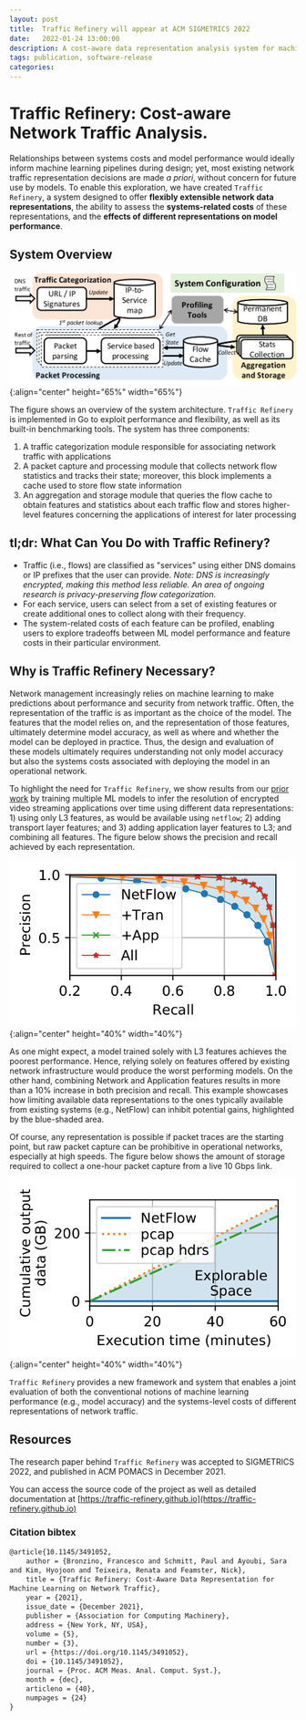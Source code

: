 ```yaml
---
layout: post
title:  Traffic Refinery will appear at ACM SIGMETRICS 2022
date:   2022-01-24 13:00:00
description: A cost-aware data representation analysis system for machine learning on network traffic 
tags: publication, software-release
categories: 
---
```


# Traffic Refinery: Cost-aware Network Traffic Analysis.

Relationships between systems costs and model performance would ideally inform
machine learning pipelines during design; yet, most existing network traffic
representation decisions are made *a priori*, without concern for future use by
models. To enable this exploration, we have created `Traffic Refinery`, a system
designed to offer **flexibly extensible network data representations**, the
ability to assess the **systems-related costs** of these representations, and
the **effects of different representations on model performance**. 

## System Overview
![Traffic Refinery System Overview Diagram](/assets/img/system.png){:align="center" height="65%" width="65%"}

The figure shows an overview of the system architecture. `Traffic Refinery` is
implemented in Go to exploit performance and flexibility, as well as its
built-in benchmarking tools. The system has three components: 

1. A traffic categorization module responsible for associating network traffic
   with applications 
2. A packet capture and processing module that collects network flow statistics
   and tracks their state; moreover, this block implements a cache used to store
   flow state information
3. An aggregation and storage module that queries the flow cache to obtain
   features and statistics about each traffic flow and stores higher-level
   features concerning the applications of interest for later processing

## tl;dr: What Can You Do with Traffic Refinery?
*  Traffic (i.e., flows) are classified as "services" using either DNS domains
   or IP prefixes that the user can provide. *Note: DNS is increasingly
   encrypted, making this method less reliable. An area of ongoing research is
   privacy-preserving flow categorization.*
*  For each service, users can select from a set of existing features or create
   additional ones to collect along with their frequency.
*  The system-related costs of each feature can be profiled, enabling users to
   explore tradeoffs between ML model performance and feature costs in their
   particular environment.

## Why is Traffic Refinery Necessary?
Network management increasingly relies on machine learning to make predictions
about performance and security from network traffic. Often, the representation
of the traffic is as important as the choice of the model. The features that the
model relies on, and the representation of those features, ultimately determine
model accuracy, as well as where and whether the model can be deployed in
practice. Thus, the design and evaluation of these models ultimately requires
understanding not only model accuracy but also the systems costs associated with
deploying the model in an operational network. 

To highlight the need for `Traffic Refinery`, we show results from our [prior
work](https://dl.acm.org/doi/10.1145/3366704) by training multiple ML models to
infer the resolution of encrypted video streaming applications over time using
different data representations: 1) using only L3 features, as would be available
using `netflow`; 2) adding transport layer features; and 3) adding application
layer features to L3; and combining all features. The figure below shows the
precision and recall achieved by each representation. 

![Resolution inference features](/assets/img/resolution_features.png){:align="center" height="40%" width="40%"}

As one might expect, a model trained solely with L3 features achieves the
poorest performance. Hence, relying solely on features offered by existing
network infrastructure would produce the worst performing models. On the other
hand, combining Network and Application features results in more than a 10%
increase in both precision and recall. This example showcases how limiting
available data representations to the ones typically available from existing
systems (e.g., NetFlow) can inhibit potential gains, highlighted by the
blue-shaded area. 

Of course, any representation is possible if packet traces are the starting
point, but raw packet capture can be prohibitive in operational networks,
especially at high speeds.  The figure below shows the amount of storage
required to collect a one-hour packet capture from a live 10 Gbps link. 

![Storage profile](/assets/img/storage_profile.png){:align="center" height="40%" width="40%"}


`Traffic Refinery` provides a new framework and system that enables a joint
evaluation of both the conventional notions of machine learning performance
(e.g., model accuracy) and the systems-level costs of different representations
of network traffic. 

## Resources
The research paper behind `Traffic Refinery` was accepted to SIGMETRICS 2022,
and published in ACM POMACS in December 2021.

You can access the source code of the project as well as detailed documentation at [https://traffic-refinery.github.io](https://traffic-refinery.github.io)

### Citation bibtex
```
@article{10.1145/3491052,
    author = {Bronzino, Francesco and Schmitt, Paul and Ayoubi, Sara and Kim, Hyojoon and Teixeira, Renata and Feamster, Nick},
    title = {Traffic Refinery: Cost-Aware Data Representation for Machine Learning on Network Traffic},
    year = {2021},
    issue_date = {December 2021},
    publisher = {Association for Computing Machinery},
    address = {New York, NY, USA},
    volume = {5},
    number = {3},
    url = {https://doi.org/10.1145/3491052},
    doi = {10.1145/3491052},
    journal = {Proc. ACM Meas. Anal. Comput. Syst.},
    month = {dec},
    articleno = {40},
    numpages = {24}
}
```